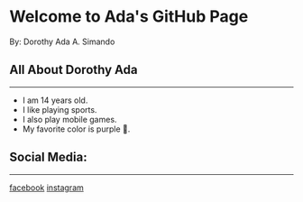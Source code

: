 # Welcome to Ada's GitHub Page
By: Dorothy Ada A. Simando


## All About Dorothy Ada
 ---
 - I am 14 years old.
 - I like playing sports.
 - I also play mobile games.
 - My favorite color is purple 💜.






## Social Media:
---
[facebook](https://www.facebook.com/dorothy.dora1512/)
[instagram](https://www.instagram.com/dorothyyadaa/)

